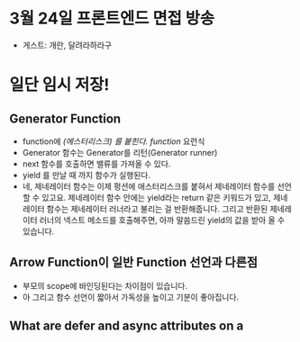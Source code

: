 # 3월 24일 프론트엔드 면접 방송
 - 게스트: 개란, 달려라하라구
 
일단 임시 저장!
============
## Generator Function
 - function에 *(에스터리스크) 를 붙힌다. function* 요런식
 - Generator 함수는 Generator를 리턴(Generator runner) 
 - next 함수를 호출하면 밸류를 가져올 수 있다.
 - yield 를 만날 때 까지 함수가 실행된다.
 -  네, 제네레이터 함수는 이제 펑션에 애스터리스크를 붙혀서 제네레이터 함수를 선언 할 수 있고요. 제네레이터 함수 안에는 yield라는 return 같은 키워드가 있고, 제네레이터 함수는 제네레이터 러너라고 불리는 걸 반환해줍니다. 그리고 반환된 제네레이터 러너의 넥스트 메소드를 호출해주면, 아까 말씀드린 yield의 값을 받아 올 수 있습니다. 

## Arrow Function이 일반 Function 선언과 다른점
 - 부모의 scope에 바인딩된다는 차이점이 있습니다. 
 - 아 그리고 함수 선언이 짧아서 가독성을 높이고 기분이 좋아집니다.

## What are defer and async attributes on a <script> tag?
`<script>` 태그 안에 있는 `defer`와 `async`속성은 대체 무엇을 하는 거죠??
 - 아무 속성이 없는 경우에는 순차적으로 로드를 하게 되는데요. 이렇게 하는 경우에 렌더가 스크립트 로드를 기다리게 되버립니다. 그러면 유저 입장에서는 화면을 보기 위해 스크립트 로드를 기다리게 되는거죠. 하지만 async 같은 경우엔 비동기적으로 해당 스크립트를 로드해서 뒤에 있는 HTML 을 가져올 수 있게됩니다. 그리고 defer의 경우에는 우선순위를 뒤로 미룸으로써 다른 스크립트가 모두 로드가 완료된 뒤 로드 할 수 있도록 순서를 보장할 수 있게 됩니다. 사용예시 같은 경우는 특정 라이브러리의 플러그인인 경우엔 해당 라이브러리가 로드 된 뒤 로드 할 수 있게 끔 보장하거나 할 때 사용할 수 있겠네요.


## Closure 는??
 - 클로저는 함수가 정의될 때 렉시컬 환경을 기억하는 함수 

## 렉시컬 스코프란?
 - 함수를 선언할 때가 아닌 함수가 호출 될 때의 스코프 

## Q15: What is “closure” in javascript? Provide an example?
```javascript
var name = "gaeran";

function external() {
    var name = "jelly";
    function internal() {
        alert(name);
    }
    return internal;
}

in = external();
in();
```
